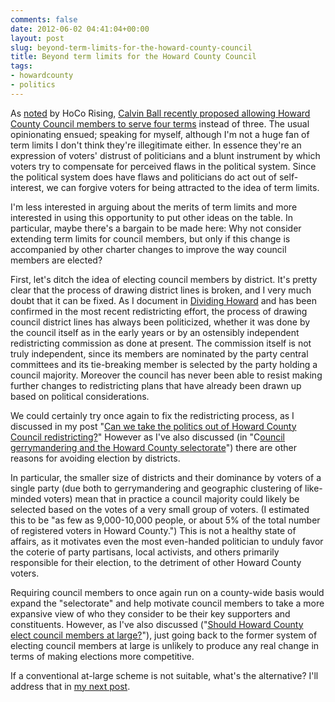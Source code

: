 ```yaml
---
comments: false
date: 2012-06-02 04:41:04+00:00
layout: post
slug: beyond-term-limits-for-the-howard-county-council
title: Beyond term limits for the Howard County Council
tags:
- howardcounty
- politics
---
```


As [noted](http://www.hocorising.com/2012/05/term-limited.html) by HoCo Rising, [Calvin Ball recently proposed allowing Howard County Council members to serve four terms](http://www.baltimoresun.com/explore/howard/news/ph-ho-cf-political-notebook-0531-20120525,0,4153854.story) instead of three. The usual opinionating ensued; speaking for myself, although I'm not a huge fan of term limits I don't think they're illegitimate either. In essence they're an expression of voters' distrust of politicians and a blunt instrument by which voters try to compensate for perceived flaws in the political system. Since the political system does have flaws and politicians do act out of self-interest, we can forgive voters for being attracted to the idea of term limits.

I'm less interested in arguing about the merits of term limits and more interested in using this opportunity to put other ideas on the table. In particular, maybe there's a bargain to be made here: Why not consider extending term limits for council members, but only if this change is accompanied by other charter changes to improve the way council members are elected?

First, let's ditch the idea of electing council members by district. It's pretty clear that the process of drawing district lines is broken, and I very much doubt that it can be fixed. As I document in [Dividing Howard](/dividing-howard/) and has been confirmed in the most recent redistricting effort, the process of drawing council district lines has always been politicized, whether it was done by the council itself as in the early years or by an ostensibly independent redistricting commission as done at present. The commission itself is not truly independent, since its members are nominated by the party central committees and its tie-breaking member is selected by the party holding a council majority. Moreover the council has never been able to resist making further changes to redistricting plans that have already been drawn up based on political considerations.

We could certainly try once again to fix the redistricting process, as I discussed in my post "[Can we take the politics out of Howard County Council redistricting?](http://frankhecker.com/2011/12/15/can-we-take-the-politics-out-of-howard-county-council-redistricting/)" However as I've also discussed (in "C[ouncil gerrymandering and the Howard County selectorate](http://frankhecker.com/2011/12/13/council-gerrymandering-and-the-howard-county-selectorate/)") there are other reasons for avoiding election by districts.

In particular, the smaller size of districts and their dominance by voters of a single party (due both to gerrymandering and geographic clustering of like-minded voters) mean that in practice a council majority could likely be selected based on the votes of a very small group of voters. (I estimated this to be "as few as 9,000-10,000 people, or about 5% of the total number of registered voters in Howard County.") This is not a healthy state of affairs, as it motivates even the most even-handed politician to unduly favor the coterie of party partisans, local activists, and others primarily responsible for their election, to the detriment of other Howard County voters.

Requiring council members to once again run on a county-wide basis would expand the "selectorate" and help motivate council members to take a more expansive view of who they consider to be their key supporters and constituents. However, as I've also discussed ("[Should Howard County elect council members at large?](http://frankhecker.com/2011/12/18/should-howard-county-elect-council-members-at-large/)"), just going back to the former system of electing council members at large is unlikely to produce any real change in terms of making elections more competitive.

If a conventional at-large scheme is not suitable, what's the alternative? I'll address that in [my next post](/2012/06/02/electing-a-council-that-reflects-howard-county-part-1/).


